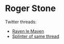 # Roger Stone

Twitter threads:

- [Raven le Maven](https://twitter.com/Redrum_of_Crows/status/997633997692850176)
- [Splinter of same thread](https://twitter.com/Redrum_of_Crows/status/997639899535687680)
